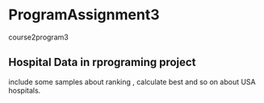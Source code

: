 # ProgramAssignment3
course2program3

## Hospital Data in rprograming project

include some samples about ranking , calculate best and so on about USA hospitals.
